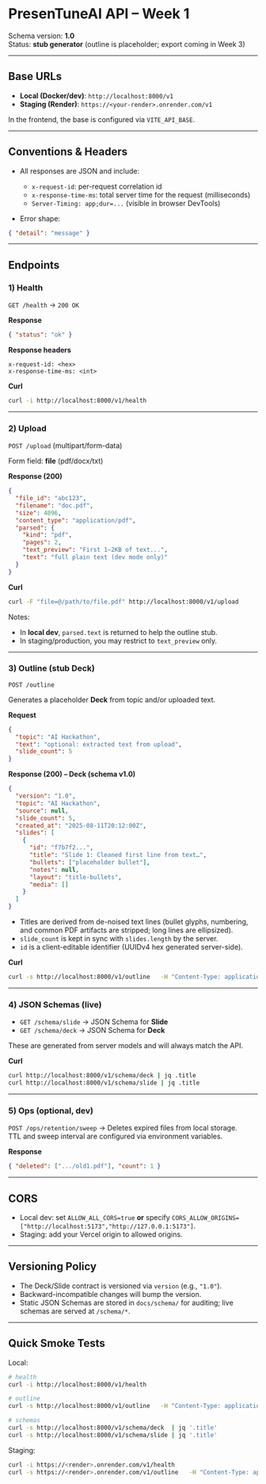 # PresenTuneAI API – Week 1

Schema version: **1.0**  
Status: **stub generator** (outline is placeholder; export coming in Week 3)

---

## Base URLs

- **Local (Docker/dev)**: `http://localhost:8000/v1`
- **Staging (Render)**: `https://<your-render>.onrender.com/v1`

In the frontend, the base is configured via `VITE_API_BASE`.

---

## Conventions & Headers

- All responses are JSON and include:
  - `x-request-id`: per-request correlation id
  - `x-response-time-ms`: total server time for the request (milliseconds)
  - `Server-Timing: app;dur=...` (visible in browser DevTools)

- Error shape:
```json
{ "detail": "message" }
```

---

## Endpoints

### 1) Health

`GET /health` → `200 OK`

**Response**
```json
{ "status": "ok" }
```

**Response headers**
```
x-request-id: <hex>
x-response-time-ms: <int>
```

**Curl**
```bash
curl -i http://localhost:8000/v1/health
```

---

### 2) Upload

`POST /upload` (multipart/form-data)

Form field: **file** (pdf/docx/txt)

**Response (200)**
```json
{
  "file_id": "abc123",
  "filename": "doc.pdf",
  "size": 4096,
  "content_type": "application/pdf",
  "parsed": {
    "kind": "pdf",
    "pages": 2,
    "text_preview": "First 1–2KB of text...",
    "text": "full plain text (dev mode only)"
  }
}
```

**Curl**
```bash
curl -F "file=@/path/to/file.pdf" http://localhost:8000/v1/upload
```

Notes:
- In **local dev**, `parsed.text` is returned to help the outline stub.
- In staging/production, you may restrict to `text_preview` only.

---

### 3) Outline (stub Deck)

`POST /outline`

Generates a placeholder **Deck** from topic and/or uploaded text.

**Request**
```json
{
  "topic": "AI Hackathon",
  "text": "optional: extracted text from upload",
  "slide_count": 5
}
```

**Response (200) – Deck (schema v1.0)**
```json
{
  "version": "1.0",
  "topic": "AI Hackathon",
  "source": null,
  "slide_count": 5,
  "created_at": "2025-08-11T20:12:00Z",
  "slides": [
    {
      "id": "f7b7f2...",
      "title": "Slide 1: Cleaned first line from text…",
      "bullets": ["placeholder bullet"],
      "notes": null,
      "layout": "title-bullets",
      "media": []
    }
  ]
}
```

- Titles are derived from de-noised text lines (bullet glyphs, numbering, and common PDF artifacts are stripped; long lines are ellipsized).
- `slide_count` is kept in sync with `slides.length` by the server.
- `id` is a client-editable identifier (UUIDv4 hex generated server-side).

**Curl**
```bash
curl -s http://localhost:8000/v1/outline   -H "Content-Type: application/json"   -d '{"topic":"Demo","slide_count":3}'
```

---

### 4) JSON Schemas (live)

- `GET /schema/slide` → JSON Schema for **Slide**
- `GET /schema/deck`  → JSON Schema for **Deck**

These are generated from server models and will always match the API.

**Curl**
```bash
curl http://localhost:8000/v1/schema/deck | jq .title
curl http://localhost:8000/v1/schema/slide | jq .title
```

---

### 5) Ops (optional, dev)

`POST /ops/retention/sweep` → Deletes expired files from local storage.  
TTL and sweep interval are configured via environment variables.

**Response**
```json
{ "deleted": [".../old1.pdf"], "count": 1 }
```

---

## CORS

- Local dev: set `ALLOW_ALL_CORS=true` **or** specify
  `CORS_ALLOW_ORIGINS=["http://localhost:5173","http://127.0.0.1:5173"]`.
- Staging: add your Vercel origin to allowed origins.

---

## Versioning Policy

- The Deck/Slide contract is versioned via `version` (e.g., `"1.0"`).
- Backward-incompatible changes will bump the version.
- Static JSON Schemas are stored in `docs/schema/` for auditing; live schemas are served at `/schema/*`.

---

## Quick Smoke Tests

Local:
```bash
# health
curl -i http://localhost:8000/v1/health

# outline
curl -s http://localhost:8000/v1/outline   -H "Content-Type: application/json"   -d '{"topic":"Test","slide_count":3}' | jq '.version,.slides|length'

# schemas
curl -s http://localhost:8000/v1/schema/deck  | jq '.title'
curl -s http://localhost:8000/v1/schema/slide | jq '.title'
```

Staging:
```bash
curl -i https://<render>.onrender.com/v1/health
curl -s https://<render>.onrender.com/v1/outline   -H "Content-Type: application/json"   -d '{"topic":"Test","slide_count":3}' | jq '.slide_count'
```
